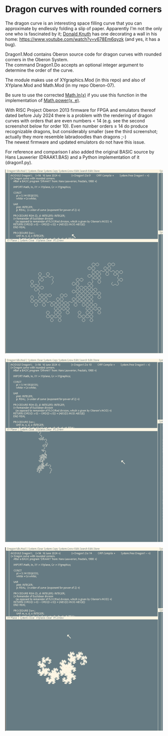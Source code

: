 # Dragon curves with rounded corners

The dragon curve is an interesting space filling curve that you can approximate by endlessly folding a slip of paper. Apparently I'm not the only one who is fascinated by it; [Donald Knuth](https://en.wikipedia.org/wiki/Donald_Knuth) has one decorating a wall in his home: https://www.youtube.com/watch?v=v678Em6qyzk (and yes, it has a bug).

Dragon1.Mod contains Oberon source code for dragon curves with rounded corners in the Oberon System. <br>
The command Dragon1.Do accepts an optional integer argument to determine the order of the curve.

The module makes use of XYgraphics.Mod (in this repo) and also of XYplane.Mod and Math.Mod (in my repo Oberon-07).

Be sure to use the corrected [Math.ln(x)](https://github.com/hansklav/Oberon-07-Math.ln) if you use this function in the implementation of [Math.power(x, e)](https://github.com/hansklav/Oberon-07/blob/master/Math.Mod).

With RISC Project Oberon 2013 firmware for FPGA and emulators thereof dated before July 2024 there is a problem with the rendering of dragon curves with orders that are even numbers < 14 (e.g. see the second screenshot below for order 10). Even number orders ≥ 14 do produce recognizable dragons, but considerably smaller (see the third screenshot; actually they more resemble labradoodles than dragons ;-)<br>
The newest firmware and updated emulators do not have this issue.

For reference and comparison I also added the original BASIC source by Hans Lauwerier (DRAAK1.BAS) and a Python implementation of it (dragon1.py).
<br>

![Screenshot](Dragon1a.png)

![Screenshot](Dragon1b.png)

![Screenshot](Dragon1c.png)

<br>
